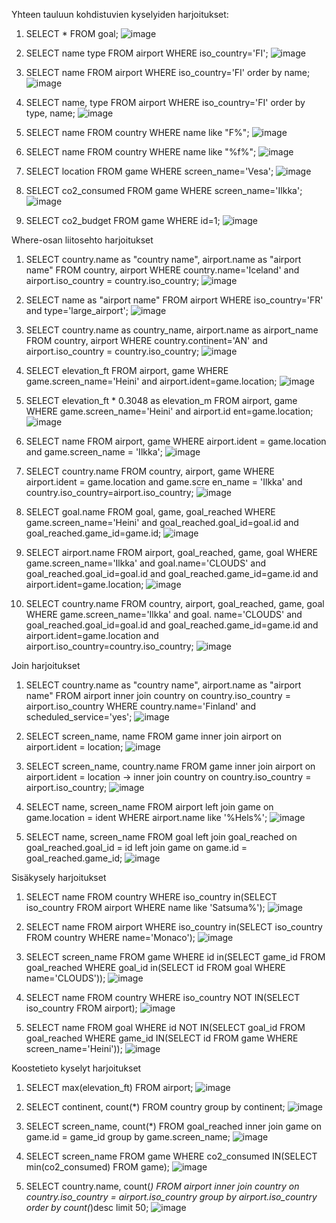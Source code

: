 Yhteen tauluun kohdistuvien kyselyiden harjoitukset:

1. SELECT * FROM goal;
   ![image](https://github.com/user-attachments/assets/5ce8de59-ca39-4d03-b64d-2b52f3ce0f35)

2. SELECT name type FROM airport WHERE iso_country='FI';
   ![image](https://github.com/user-attachments/assets/8a5cf23f-0f0b-4dab-b936-d5b60b76321c)

3. SELECT name FROM airport WHERE iso_country='FI' order by name;
   ![image](https://github.com/user-attachments/assets/41e36392-04ca-4694-9e92-236aa5da899b)

4. SELECT name, type FROM airport WHERE iso_country='FI' order by type, name;
   ![image](https://github.com/user-attachments/assets/8a48fc83-64a3-4652-879d-c66b3ec7a8fa)

5. SELECT name FROM country WHERE name like "F%";
   ![image](https://github.com/user-attachments/assets/b9106f28-c428-44a4-b5c4-a5d7af7e53ca)

6. SELECT name FROM country WHERE name like "%f%";
   ![image](https://github.com/user-attachments/assets/2e75e741-9dde-49c9-a9de-4f8404389a06)

7. SELECT location FROM game WHERE screen_name='Vesa';
   ![image](https://github.com/user-attachments/assets/71a24ff7-2148-4ad2-abe7-f32a321c663d)

8. SELECT co2_consumed FROM game WHERE screen_name='Ilkka';
   ![image](https://github.com/user-attachments/assets/014f9b5c-4dd0-4db7-b68e-6f83a338b635)

9. SELECT co2_budget FROM game WHERE id=1;
    ![image](https://github.com/user-attachments/assets/1a401beb-3a2d-428f-bc98-0ed4e7653c83)


Where-osan liitosehto harjoitukset

1. SELECT country.name as "country name", airport.name as "airport name" FROM country, airport WHERE country.name='Iceland' and airport.iso_country = country.iso_country;
   ![image](https://github.com/user-attachments/assets/c3194f4a-ac1a-4558-8515-8585d8e48cee)

2. SELECT name as "airport name" FROM airport WHERE iso_country='FR' and type='large_airport';
   ![image](https://github.com/user-attachments/assets/3007b9f6-9ab8-4d94-b1c2-84b489fb338b)

3. SELECT country.name as country_name, airport.name as airport_name FROM country, airport WHERE country.continent='AN' and airport.iso_country = country.iso_country;
   ![image](https://github.com/user-attachments/assets/2f5caa33-bf6b-41d5-b8f7-f41747446f4e)

4. SELECT elevation_ft FROM airport, game WHERE game.screen_name='Heini' and airport.ident=game.location;
   ![image](https://github.com/user-attachments/assets/f3cb6c3f-0c4d-4b62-b329-620631a6149e)

5. SELECT elevation_ft * 0.3048 as elevation_m FROM airport, game WHERE game.screen_name='Heini' and airport.id
ent=game.location;
   ![image](https://github.com/user-attachments/assets/5475c6a9-e74c-44dd-9556-5fd4cdc495c2)

6. SELECT name FROM airport, game WHERE airport.ident = game.location and game.screen_name = 'Ilkka';
   ![image](https://github.com/user-attachments/assets/395a5ea4-60a6-4f72-b394-38e1c1b71376)

7. SELECT country.name FROM country, airport, game WHERE airport.ident = game.location and game.scre
en_name = 'Ilkka' and country.iso_country=airport.iso_country;
   ![image](https://github.com/user-attachments/assets/14602b54-b8ac-4570-890c-3b7d7bde8088)

8. SELECT goal.name FROM goal, game, goal_reached WHERE game.screen_name='Heini' and goal_reached.goal_id=goal.id and goal_reached.game_id=game.id;
   ![image](https://github.com/user-attachments/assets/381a0512-d956-4fbe-ac23-db3fe1be8c71)

9. SELECT airport.name FROM airport, goal_reached, game, goal WHERE game.screen_name='Ilkka' and goal.name='CLOUDS' and goal_reached.goal_id=goal.id and goal_reached.game_id=game.id and airport.ident=game.location;
    ![image](https://github.com/user-attachments/assets/24d23639-7019-4245-a351-091ed845580c)

10. SELECT country.name FROM country, airport, goal_reached, game, goal WHERE game.screen_name='Ilkka' and goal.
name='CLOUDS' and goal_reached.goal_id=goal.id and goal_reached.game_id=game.id and airport.ident=game.location and airport.iso_country=country.iso_country;
   ![image](https://github.com/user-attachments/assets/df285de6-70ac-4164-b613-2fe4e2fda400)


Join harjoitukset

1. SELECT country.name as "country name", airport.name as "airport name" FROM airport inner join country on country.iso_country = airport.iso_country WHERE country.name='Finland' and scheduled_service='yes';
   ![image](https://github.com/user-attachments/assets/bd19a6ec-a5d2-4615-b03c-7e052c9047a6)

2. SELECT screen_name, name FROM game inner join airport on airport.ident = location;
   ![image](https://github.com/user-attachments/assets/4a64c0b7-50c7-4861-a3df-41071d685ce1)

3. SELECT screen_name, country.name FROM game inner join airport on airport.ident = location
-> inner join country on country.iso_country = airport.iso_country;
   ![image](https://github.com/user-attachments/assets/45752aa9-fda4-43a4-838e-afa33d2c845b)

4. SELECT name, screen_name FROM airport left join game on game.location = ident WHERE airport.name like '%Hels%';
   ![image](https://github.com/user-attachments/assets/958cd1ea-83f8-4733-9796-40881815c6e5)

5. SELECT name, screen_name FROM goal left join goal_reached on goal_reached.goal_id = id left join game on game.id = goal_reached.game_id;
   ![image](https://github.com/user-attachments/assets/037a24ed-7d2f-4d7a-b944-a06f27691163)


Sisäkysely harjoitukset

1. SELECT name FROM country WHERE iso_country in(SELECT iso_country FROM airport WHERE name like 'Satsuma%');
   ![image](https://github.com/user-attachments/assets/1213a2b9-cbf7-48ee-90d8-60552ad0fd90)

2. SELECT name FROM airport WHERE iso_country in(SELECT iso_country FROM country WHERE name='Monaco');
   ![image](https://github.com/user-attachments/assets/32881514-bdcb-446e-8f38-527622e271b1)

3. SELECT screen_name FROM game WHERE id in(SELECT game_id FROM goal_reached WHERE goal_id in(SELECT id FROM goal WHERE name='CLOUDS'));
   ![image](https://github.com/user-attachments/assets/e5381cae-3d67-4123-9cd6-8c34e6772ad8)

4. SELECT name FROM country WHERE iso_country NOT IN(SELECT iso_country FROM airport);
   ![image](https://github.com/user-attachments/assets/ec5e4ef1-6bdf-4aca-93db-5043fc2b7754)

5. SELECT name FROM goal WHERE id NOT IN(SELECT goal_id FROM goal_reached WHERE game_id IN(SELECT id FROM game WHERE screen_name='Heini'));
   ![image](https://github.com/user-attachments/assets/c9b6ecad-d0bd-4273-9edd-c89e95c1e504)



Koostetieto kyselyt harjoitukset

1. SELECT max(elevation_ft) FROM airport;
   ![image](https://github.com/user-attachments/assets/604d35ec-0c88-47aa-8969-a4e5df176b1d)

2. SELECT continent, count(*) FROM country group by continent;
   ![image](https://github.com/user-attachments/assets/faed6e24-b2a4-43f3-92ba-ed3b0764f933)

3. SELECT screen_name, count(*) FROM goal_reached inner join game on game.id = game_id group by game.screen_name;
   ![image](https://github.com/user-attachments/assets/37db9324-8ce8-492e-bee7-163bf3f9e025)

4. SELECT screen_name FROM game WHERE co2_consumed IN(SELECT min(co2_consumed) FROM game);
   ![image](https://github.com/user-attachments/assets/e870d044-cbd8-4f20-9106-9ed7901f4572)

5. SELECT country.name, count(*) FROM airport inner join country on country.iso_country = airport.iso_country group by airport.iso_country order by count(*)desc limit 50;
   ![image](https://github.com/user-attachments/assets/54217827-1cf2-4d63-9dd3-ba79a37b6039)
